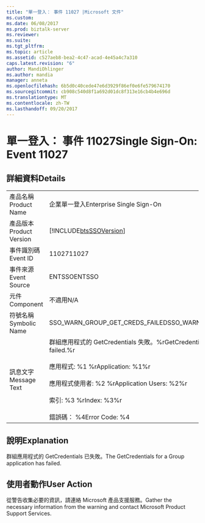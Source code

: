 ```yaml
---
title: "單一登入： 事件 11027 |Microsoft 文件"
ms.custom: 
ms.date: 06/08/2017
ms.prod: biztalk-server
ms.reviewer: 
ms.suite: 
ms.tgt_pltfrm: 
ms.topic: article
ms.assetid: c527aeb8-bea2-4c47-acad-4e45a4c7a310
caps.latest.revision: "6"
author: MandiOhlinger
ms.author: mandia
manager: anneta
ms.openlocfilehash: 6b5d0c40cede47e6d3929f86ef0e6fe579674170
ms.sourcegitcommit: cb908c540d8f1a692d01dc8f313e16cb4b4e696d
ms.translationtype: MT
ms.contentlocale: zh-TW
ms.lasthandoff: 09/20/2017
---
```

# <a name="single-sign-on-event-11027"></a><span data-ttu-id="a6923-102">單一登入： 事件 11027</span><span class="sxs-lookup"><span data-stu-id="a6923-102">Single Sign-On: Event 11027</span></span>
## <a name="details"></a><span data-ttu-id="a6923-103">詳細資料</span><span class="sxs-lookup"><span data-stu-id="a6923-103">Details</span></span>  
  
|||  
|-|-|  
|<span data-ttu-id="a6923-104">產品名稱</span><span class="sxs-lookup"><span data-stu-id="a6923-104">Product Name</span></span>|<span data-ttu-id="a6923-105">企業單一登入</span><span class="sxs-lookup"><span data-stu-id="a6923-105">Enterprise Single Sign-On</span></span>|  
|<span data-ttu-id="a6923-106">產品版本</span><span class="sxs-lookup"><span data-stu-id="a6923-106">Product Version</span></span>|[!INCLUDE[btsSSOVersion](../includes/btsssoversion-md.md)]|  
|<span data-ttu-id="a6923-107">事件識別碼</span><span class="sxs-lookup"><span data-stu-id="a6923-107">Event ID</span></span>|<span data-ttu-id="a6923-108">11027</span><span class="sxs-lookup"><span data-stu-id="a6923-108">11027</span></span>|  
|<span data-ttu-id="a6923-109">事件來源</span><span class="sxs-lookup"><span data-stu-id="a6923-109">Event Source</span></span>|<span data-ttu-id="a6923-110">ENTSSO</span><span class="sxs-lookup"><span data-stu-id="a6923-110">ENTSSO</span></span>|  
|<span data-ttu-id="a6923-111">元件</span><span class="sxs-lookup"><span data-stu-id="a6923-111">Component</span></span>|<span data-ttu-id="a6923-112">不適用</span><span class="sxs-lookup"><span data-stu-id="a6923-112">N/A</span></span>|  
|<span data-ttu-id="a6923-113">符號名稱</span><span class="sxs-lookup"><span data-stu-id="a6923-113">Symbolic Name</span></span>|<span data-ttu-id="a6923-114">SSO_WARN_GROUP_GET_CREDS_FAILED</span><span class="sxs-lookup"><span data-stu-id="a6923-114">SSO_WARN_GROUP_GET_CREDS_FAILED</span></span>|  
|<span data-ttu-id="a6923-115">訊息文字</span><span class="sxs-lookup"><span data-stu-id="a6923-115">Message Text</span></span>|<span data-ttu-id="a6923-116">群組應用程式的 GetCredentials 失敗。%r</span><span class="sxs-lookup"><span data-stu-id="a6923-116">GetCredentials for Group application failed.%r</span></span><br /><br /> <span data-ttu-id="a6923-117">應用程式: %1 %r</span><span class="sxs-lookup"><span data-stu-id="a6923-117">Application: %1%r</span></span><br /><br /> <span data-ttu-id="a6923-118">應用程式使用者: %2 %r</span><span class="sxs-lookup"><span data-stu-id="a6923-118">Application Users: %2%r</span></span><br /><br /> <span data-ttu-id="a6923-119">索引: %3 %r</span><span class="sxs-lookup"><span data-stu-id="a6923-119">Index: %3%r</span></span><br /><br /> <span data-ttu-id="a6923-120">錯誤碼： %4</span><span class="sxs-lookup"><span data-stu-id="a6923-120">Error Code: %4</span></span>|  
  
## <a name="explanation"></a><span data-ttu-id="a6923-121">說明</span><span class="sxs-lookup"><span data-stu-id="a6923-121">Explanation</span></span>  
 <span data-ttu-id="a6923-122">群組應用程式的 GetCredentials 已失敗。</span><span class="sxs-lookup"><span data-stu-id="a6923-122">The GetCredentials for a Group application has failed.</span></span>  
  
## <a name="user-action"></a><span data-ttu-id="a6923-123">使用者動作</span><span class="sxs-lookup"><span data-stu-id="a6923-123">User Action</span></span>  
 <span data-ttu-id="a6923-124">從警告收集必要的資訊，請連絡 Microsoft 產品支援服務。</span><span class="sxs-lookup"><span data-stu-id="a6923-124">Gather the necessary information from the warning and contact Microsoft Product Support Services.</span></span>